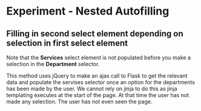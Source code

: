 # Experiment - Nested Autofilling
## Filling in second select element depending on selection in first select element
Note that the **Services** select element is not populated before you make a selection in the **Department** selector.  

This method uses jQuery to make an ajax call to Flask to get the relevant data and populate the servises selector once an option for the departments has been made by the user. We cannot rely on jinja to do this as jinja templating executes at the start of the page. At that time the user has not made any selection. The user has not even seen the page.